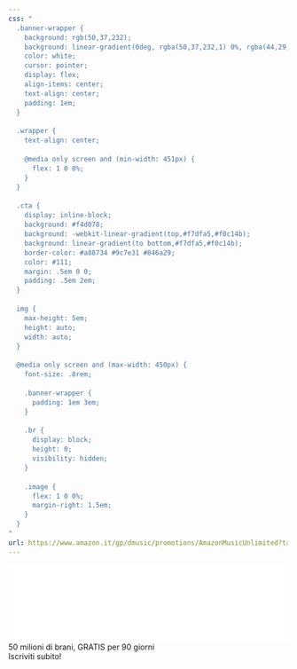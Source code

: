 ```yaml
---
css: "
  .banner-wrapper {
    background: rgb(50,37,232);
    background: linear-gradient(0deg, rgba(50,37,232,1) 0%, rgba(44,29,155,1) 100%);
    color: white;
    cursor: pointer;
    display: flex;
    align-items: center;
    text-align: center;
    padding: 1em;
  }

  .wrapper {
    text-align: center;
    
    @media only screen and (min-width: 451px) {
      flex: 1 0 0%;
    }
  }

  .cta {
    display: inline-block;
    background: #f4d078;
    background: -webkit-linear-gradient(top,#f7dfa5,#f0c14b);
    background: linear-gradient(to bottom,#f7dfa5,#f0c14b);
    border-color: #a88734 #9c7e31 #846a29;
    color: #111;
    margin: .5em 0 0;
    padding: .5em 2em;
  }

  img {
    max-height: 5em;
    height: auto;
    width: auto;
  }

  @media only screen and (max-width: 450px) {
    font-size: .8rem;

    .banner-wrapper {
      padding: 1em 3em;
    }
    
    .br {
      display: block;
      height: 0;
      visibility: hidden;
    }

    .image {
      flex: 1 0 0%;
      margin-right: 1.5em;
    }
  }
"
url: https://www.amazon.it/gp/dmusic/promotions/AmazonMusicUnlimited?tag=motovia-21
---
```

<div class="banner-wrapper">
  <div class="image wrapper">
    <img src="./amazon-music-unlimited.png">
  </div>
  <div class="text wrapper">
    <div class="subtitle">
    50 milioni di brani<span class="br">,</span>
    GRATIS per 90 giorni</div>
    <div class="cta">Iscriviti subito!</div>
  </div>
  
</div>
